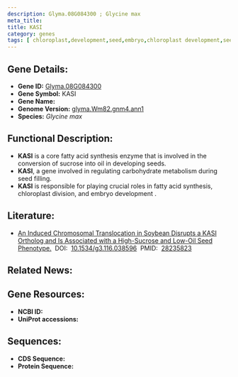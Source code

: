 ```yaml
---
description: Glyma.08G084300 ; Glycine max
meta_title:
title: KASI
category: genes
tags: [ chloroplast,development,seed,embryo,chloroplast development,seed development,sucrose,embryo development,seed filling ]
---
```


## Gene Details:
- **Gene ID:**	[Glyma.08G084300](https://www.maizegdb.org/gene_center/gene/Glyma.08G084300)
- **Gene Symbol:** KASI
- **Gene Name:** 
- **Genome Version:** [glyma.Wm82.gnm4.ann1]()
- **Species:** *Glycine max*

## Functional Description:
   - **KASI** is a core fatty acid synthesis enzyme that is involved in the conversion of sucrose into oil in developing seeds.
   - **KASI**, a gene involved in regulating carbohydrate metabolism during seed filling.
   - **KASI** is responsible for playing crucial roles in fatty acid synthesis, chloroplast division, and embryo development .

## Literature:
   - [An Induced Chromosomal Translocation in Soybean Disrupts a KASI Ortholog and Is Associated with a High-Sucrose and Low-Oil Seed Phenotype.]( https://www.ncbi.nlm.nih.gov/pmc/articles/PMC5386870/)&nbsp;&nbsp;DOI:&nbsp;&nbsp;[10.1534/g3.116.038596](https://www.ncbi.nlm.nih.gov/pmc/articles/PMC5386870/)&nbsp;&nbsp;PMID:&nbsp;&nbsp;[28235823](https://pubmed.ncbi.nlm.nih.gov/28235823/)

## Related News:

## Gene Resources:
- **NCBI ID:** [](https://www.ncbi.nlm.nih.gov/gene/?term=)
- **UniProt accessions:** [](https://www.uniprot.org/uniprotkb//entry)

## Sequences:
- **CDS Sequence:**
- **Protein Sequence:**
